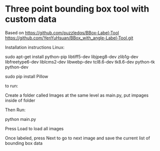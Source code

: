 Three point bounding box tool with custom data
===============
Based on 
https://github.com/puzzledqs/BBox-Label-Tool
https://github.com/YenYuHsuan/BBox_with_angle-Label-Tool.git

Installation instructions
Linux:

sudo apt-get install python-pip libtiff5-dev libjpeg8-dev zlib1g-dev libfreetype6-dev liblcms2-dev libwebp-dev tcl8.6-dev tk8.6-dev python-tk python-dev

sudo pip install Pillow


to run:

Create a folder called Images at the same level as main.py, put impages inside of folder

Then Run:

python main.py

Press Load to load all images

Once labeled, press Next to go to next image and save the current list of bounding box data
